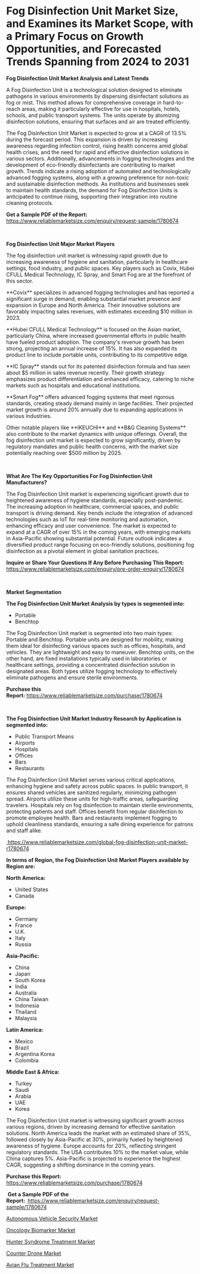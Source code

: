<p><h1>Fog Disinfection Unit Market Size, and Examines its Market Scope, with a Primary Focus on Growth Opportunities, and Forecasted Trends Spanning from 2024 to 2031</h1></p><p><strong>Fog Disinfection Unit Market Analysis and Latest Trends</strong></p>
<p><p>A Fog Disinfection Unit is a technological solution designed to eliminate pathogens in various environments by dispersing disinfectant solutions as fog or mist. This method allows for comprehensive coverage in hard-to-reach areas, making it particularly effective for use in hospitals, hotels, schools, and public transport systems. The units operate by atomizing disinfection solutions, ensuring that surfaces and air are treated efficiently.</p><p>The Fog Disinfection Unit Market is expected to grow at a CAGR of 13.5% during the forecast period. This expansion is driven by increasing awareness regarding infection control, rising health concerns amid global health crises, and the need for rapid and effective disinfection solutions in various sectors. Additionally, advancements in fogging technologies and the development of eco-friendly disinfectants are contributing to market growth. Trends indicate a rising adoption of automated and technologically advanced fogging systems, along with a growing preference for non-toxic and sustainable disinfection methods. As institutions and businesses seek to maintain health standards, the demand for Fog Disinfection Units is anticipated to continue rising, supporting their integration into routine cleaning protocols.</p></p>
<p><strong>Get a Sample PDF of the Report:&nbsp;</strong> <a href="https://www.reliablemarketsize.com/enquiry/request-sample/1780674?utm_campaign=1898&utm_medium=2&utm_source=Github&utm_content=ia&utm_term=19122024&utm_id=fog-disinfection-unit">https://www.reliablemarketsize.com/enquiry/request-sample/1780674</a></p>
<p>&nbsp;</p>
<p><strong>Fog Disinfection Unit Major Market Players</strong></p>
<p><p>The fog disinfection unit market is witnessing rapid growth due to increasing awareness of hygiene and sanitation, particularly in healthcare settings, food industry, and public spaces. Key players such as Covix, Hubei CFULL Medical Technology, IC Spray, and Smart Fog are at the forefront of this sector.</p><p>**Covix** specializes in advanced fogging technologies and has reported a significant surge in demand, enabling substantial market presence and expansion in Europe and North America. Their innovative solutions are favorably impacting sales revenues, with estimates exceeding $10 million in 2023.</p><p>**Hubei CFULL Medical Technology** is focused on the Asian market, particularly China, where increased governmental efforts in public health have fueled product adoption. The company's revenue growth has been strong, projecting an annual increase of 15%. It has also expanded its product line to include portable units, contributing to its competitive edge.</p><p>**IC Spray** stands out for its patented disinfection formula and has seen about $5 million in sales revenue recently. Their growth strategy emphasizes product differentiation and enhanced efficacy, catering to niche markets such as hospitals and educational institutions.</p><p>**Smart Fog** offers advanced fogging systems that meet rigorous standards, creating steady demand mainly in large facilities. Their projected market growth is around 20% annually due to expanding applications in various industries.</p><p>Other notable players like **IKEUCHI** and **B&G Cleaning Systems** also contribute to the market dynamics with unique offerings. Overall, the fog disinfection unit market is expected to grow significantly, driven by regulatory mandates and public health concerns, with the market size potentially reaching over $500 million by 2025.</p></p>
<p>&nbsp;</p>
<p><strong>What Are The Key Opportunities For Fog Disinfection Unit Manufacturers?</strong></p>
<p><p>The Fog Disinfection Unit market is experiencing significant growth due to heightened awareness of hygiene standards, especially post-pandemic. The increasing adoption in healthcare, commercial spaces, and public transport is driving demand. Key trends include the integration of advanced technologies such as IoT for real-time monitoring and automation, enhancing efficacy and user convenience. The market is expected to expand at a CAGR of over 15% in the coming years, with emerging markets in Asia-Pacific showing substantial potential. Future outlook indicates a diversified product range focusing on eco-friendly solutions, positioning fog disinfection as a pivotal element in global sanitation practices.</p></p>
<p><strong>Inquire or Share Your Questions If Any Before Purchasing This Report:</strong> <a href="https://www.reliablemarketsize.com/enquiry/pre-order-enquiry/1780674?utm_campaign=1898&utm_medium=2&utm_source=Github&utm_content=ia&utm_term=19122024&utm_id=fog-disinfection-unit">https://www.reliablemarketsize.com/enquiry/pre-order-enquiry/1780674</a></p>
<p>&nbsp;</p>
<p><strong>Market Segmentation</strong></p>
<p><strong>The Fog Disinfection Unit Market Analysis by types is segmented into:</strong></p>
<p><ul><li>Portable</li><li>Benchtop</li></ul></p>
<p><p>The Fog Disinfection Unit market is segmented into two main types: Portable and Benchtop. Portable units are designed for mobility, making them ideal for disinfecting various spaces such as offices, hospitals, and vehicles. They are lightweight and easy to maneuver. Benchtop units, on the other hand, are fixed installations typically used in laboratories or healthcare settings, providing a concentrated disinfection solution in designated areas. Both types utilize fogging technology to effectively eliminate pathogens and ensure sterile environments.</p></p>
<p><strong>Purchase this Report:&nbsp;</strong><a href="https://www.reliablemarketsize.com/purchase/1780674?utm_campaign=1898&utm_medium=2&utm_source=Github&utm_content=ia&utm_term=19122024&utm_id=fog-disinfection-unit">https://www.reliablemarketsize.com/purchase/1780674</a></p>
<p>&nbsp;</p>
<p><strong>The Fog Disinfection Unit Market Industry Research by Application is segmented into:</strong></p>
<p><ul><li>Public Transport Means</li><li>Airports</li><li>Hospitals</li><li>Offices</li><li>Bars</li><li>Restaurants</li></ul></p>
<p><p>The Fog Disinfection Unit Market serves various critical applications, enhancing hygiene and safety across public spaces. In public transport, it ensures shared vehicles are sanitized regularly, minimizing pathogen spread. Airports utilize these units for high-traffic areas, safeguarding travelers. Hospitals rely on fog disinfection to maintain sterile environments, protecting patients and staff. Offices benefit from regular disinfection to promote employee health. Bars and restaurants implement fogging to uphold cleanliness standards, ensuring a safe dining experience for patrons and staff alike.</p></p>
<p><a href="https://www.reliablemarketsize.com/global-fog-disinfection-unit-market-r1780674?utm_campaign=1898&utm_medium=2&utm_source=Github&utm_content=ia&utm_term=19122024&utm_id=fog-disinfection-unit">&nbsp;https://www.reliablemarketsize.com/global-fog-disinfection-unit-market-r1780674</a></p>
<p><strong>In terms of Region, the Fog Disinfection Unit Market Players available by Region are:</strong></p>
<p>
    <p> <strong> North America: </strong>
        <ul>
            <li>United States</li>
            <li>Canada</li>
        </ul>
        </p> 
    <p> <strong> Europe: </strong>
        <ul>
            <li>Germany</li>
            <li>France</li>
            <li>U.K.</li>
            <li>Italy</li>
            <li>Russia</li>
        </ul>
        </p> 
    <p> <strong> Asia-Pacific: </strong>
        <ul>
            <li>China</li>
            <li>Japan</li>
            <li>South Korea</li>
            <li>India</li>
            <li>Australia</li>
            <li>China Taiwan</li>
            <li>Indonesia</li>
            <li>Thailand</li>
            <li>Malaysia</li>
        </ul>
        </p> 
    <p> <strong> Latin America: </strong>
        <ul>
            <li>Mexico</li>
            <li>Brazil</li>
            <li>Argentina Korea</li>
            <li>Colombia</li>
        </ul>
        </p> 
    <p> <strong> Middle East & Africa: </strong>
        <ul>
            <li>Turkey</li>
            <li>Saudi</li>
            <li>Arabia</li>
            <li>UAE</li>
            <li>Korea</li>
        </ul>
    </p>
    </p>
<p><p>The Fog Disinfection Unit market is witnessing significant growth across various regions, driven by increasing demand for effective sanitation solutions. North America leads the market with an estimated share of 35%, followed closely by Asia-Pacific at 30%, primarily fueled by heightened awareness of hygiene. Europe accounts for 20%, reflecting stringent regulatory standards. The USA contributes 10% to the market value, while China captures 5%. Asia-Pacific is projected to experience the highest CAGR, suggesting a shifting dominance in the coming years.</p></p>
<p><strong>Purchase this Report: </strong><a href="https://www.reliablemarketsize.com/purchase/1780674?utm_campaign=1898&utm_medium=2&utm_source=Github&utm_content=ia&utm_term=19122024&utm_id=fog-disinfection-unit">https://www.reliablemarketsize.com/purchase/1780674</a></p>
<p>&nbsp;<strong>Get a Sample PDF of the Report:&nbsp;&nbsp;</strong><a href="https://www.reliablemarketsize.com/enquiry/request-sample/1780674?utm_campaign=1898&utm_medium=2&utm_source=Github&utm_content=ia&utm_term=19122024&utm_id=fog-disinfection-unit">https://www.reliablemarketsize.com/enquiry/request-sample/1780674</a></p>
<p><strong></strong></p>
<p><p><a href="https://www.linkedin.com/pulse/projected-growth-autonomous-vehicle-security-market-anticipating-b0oee?utm_campaign=1898&utm_medium=2&utm_source=Github&utm_content=ia&utm_term=19122024&utm_id=fog-disinfection-unit">Autonomous Vehicle Security Market</a></p><p><a href="https://www.linkedin.com/pulse/detailed-examination-oncology-biomarker-market-size-share-kzjge?utm_campaign=1898&utm_medium=2&utm_source=Github&utm_content=ia&utm_term=19122024&utm_id=fog-disinfection-unit">Oncology Biomarker Market</a></p><p><a href="https://www.linkedin.com/pulse/hunter-syndrome-treatment-market-analysis-shows-detailed-qm9de?utm_campaign=1898&utm_medium=2&utm_source=Github&utm_content=ia&utm_term=19122024&utm_id=fog-disinfection-unit">Hunter Syndrome Treatment Market</a></p><p><a href="https://www.linkedin.com/pulse/analysis-global-counter-drone-market-present-landscape-prospects-diale?utm_campaign=1898&utm_medium=2&utm_source=Github&utm_content=ia&utm_term=19122024&utm_id=fog-disinfection-unit">Counter Drone Market</a></p><p><a href="https://www.linkedin.com/pulse/avian-flu-treatment-market-analysis-trends-revenue-growth-nbqve?utm_campaign=1898&utm_medium=2&utm_source=Github&utm_content=ia&utm_term=19122024&utm_id=fog-disinfection-unit">Avian Flu Treatment Market</a></p></p>